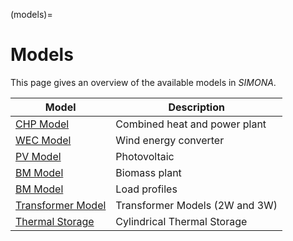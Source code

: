 (models)=

# Models

This page gives an overview of the available models in *SIMONA*.


| Model                                                    | Description                    |
|----------------------------------------------------------|--------------------------------|
| [CHP Model](chp_model.md)                                | Combined heat and power plant  |
| [WEC Model](wec_model.md)                                | Wind energy converter          |
| [PV Model](pv_model.md)                                  | Photovoltaic                   |
| [BM Model](bm_model.md)                                  | Biomass plant                  |
| [BM Model](load_profiles.md)                             | Load profiles                  |
| [Transformer Model](transformer_model.md)                | Transformer Models (2W and 3W) |
| [Thermal Storage](cylindrical_thermal_storage_model.md)  | Cylindrical Thermal Storage    |